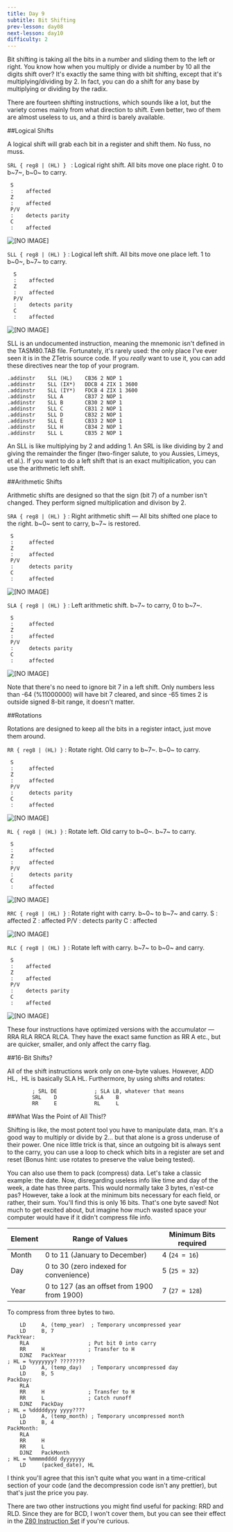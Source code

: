 ```yaml
---
title: Day 9
subtitle: Bit Shifting
prev-lesson: day08
next-lesson: day10
difficulty: 2
---
```


Bit shifting is taking all the bits in a number and sliding them to the
left or right. You know how when you multiply or divide a number by 10
all the digits shift over? It's exactly the same thing with bit
shifting, except that it's multiplying/dividing by 2. In fact, you can
do a shift for any base by multiplying or dividing by the radix.

There are fourteen shifting instructions, which sounds like a lot, but
the variety comes mainly from what direction to shift. Even better, two
of them are almost useless to us, and a third is barely available.

##Logical Shifts

A logical shift will grab each bit in a register and shift them. No
fuss, no muss.

`SRL { reg8 | (HL) } `
:    Logical right shift. All bits move one place right. 0 to b~7~, b~0~ to
     carry.
     
     S
     :    affected
     Z
     :    affected
     P/V
     :    detects parity
     C
     :    affected

![[NO IMAGE]](../img/srl.png)

`SLL { reg8 | (HL) }`
:     Logical left shift. All bits move one place left. 1 to b~0~, b~7~ to
      carry.
      
      S
      :    affected
      Z
      :    affected
      P/V
      :    detects parity
      C
      :    affected

![[NO IMAGE]](../img/sll.png)

SLL is an undocumented instruction, meaning the mnemonic isn't defined
in the TASM80.TAB file. Fortunately, it's rarely used: the only place
I've ever seen it is in the ZTetris source code. If you *really* want to
use it, you can add these directives near the top of your program.

    .addinstr    SLL (HL)    CB36 2 NOP 1
    .addinstr    SLL (IX*)   DDCB 4 ZIX 1 3600
    .addinstr    SLL (IY*)   FDCB 4 ZIX 1 3600
    .addinstr    SLL A       CB37 2 NOP 1
    .addinstr    SLL B       CB30 2 NOP 1
    .addinstr    SLL C       CB31 2 NOP 1
    .addinstr    SLL D       CB32 2 NOP 1
    .addinstr    SLL E       CB33 2 NOP 1
    .addinstr    SLL H       CB34 2 NOP 1
    .addinstr    SLL L       CB35 2 NOP 1

An SLL is like multiplying by 2 and adding 1. An SRL is like dividing by
2 and giving the remainder the finger (two-finger salute, to you
Aussies, Limeys, et al.). If you want to do a left shift that is an
exact multiplication, you can use the arithmetic left shift.

##Arithmetic Shifts


Arithmetic shifts are designed so that the sign (bit 7) of a number
isn't changed. They perform signed multiplication and divison by 2.

`SRA { reg8 | (HL) }`
:    Right arithmetic shift — All bits shifted one place to the right. b~0~
     sent to carry, b~7~ is restored.

     S
     :     affected
     Z
     :     affected
     P/V
     :     detects parity
     C
     :     affected

![[NO IMAGE]](../img/sra.png)

`SLA { reg8 | (HL) }`
:    Left arithmetic shift. b~7~ to carry, 0 to b~7~.

     S
     :     affected
     Z
     :     affected
     P/V
     :     detects parity
     C
     :     affected

![[NO IMAGE]](../img/sla.png)

Note that there's no need to ignore bit 7 in a left shift. Only numbers
less than -64 (%11000000) will have bit 7 cleared, and since -65 times 2
is outside signed 8-bit range, it doesn't matter.

##Rotations


Rotations are designed to keep all the bits in a register intact, just
move them around.

`RR { reg8 | (HL) }`
:    Rotate right. Old carry to b~7~. b~0~ to carry.

     S
     :     affected
     Z
     :     affected
     P/V
     :     detects parity
     C
     :     affected

![[NO IMAGE]](../img/rr.png)

`RL { reg8 | (HL) }`
:    Rotate left. Old carry to b~0~. b~7~ to carry.

     S
     :     affected
     Z
     :     affected
     P/V
     :     detects parity
     C
     :     affected

![[NO IMAGE]](../img/rl.png)

`RRC { reg8 | (HL) }`
:    Rotate right with carry. b~0~ to b~7~ and carry.
     S
     :    affected
     Z
     :    affected
     P/V
     :    detects parity
     C
     :    affected

![[NO IMAGE]](../img/rrc.png)

`RLC { reg8 | (HL) }`
:    Rotate left with carry. b~7~ to b~0~ and carry.

     S
     :    affected
     Z
     :    affected
     P/V
     :    detects parity
     C
     :    affected

![[NO IMAGE]](../img/rlc.png)

These four instructions have optimized versions with the accumulator —
RRA RLA RRCA RLCA. They have the exact same function as RR A etc., but
are quicker, smaller, and only affect the carry flag.

##16-Bit Shifts?


All of the shift instructions work only on one-byte values. However, ADD
HL`, `HL is basically SLA HL. Furthermore, by using shifts and rotates:

            ; SRL DE            ; SLA LB, whatever that means
            SRL    D            SLA    B
            RR     E            RL     L

##What Was the Point of All This!?


Shifting is like, the most potent tool you have to manipulate data, man.
It's a good way to multiply or divide by 2... but that alone is a gross
underuse of their power. One nice little trick is that, since an
outgoing bit is always sent to the carry, you can use a loop to check
which bits in a register are set and reset (Bonus hint: use rotates to
preserve the value being tested).

You can also use them to pack (compress) data. Let's take a classic
example: the date. Now, disregarding useless info like time and day of
the week, a date has three parts. This would normally take 3 bytes,
n'est-ce pas? However, take a look at the minimum bits necessary for
each field, or rather, their sum. You'll find this is only 16 bits.
That's one byte saved! Not much to get excited about, but imagine how
much wasted space your computer would have if it didn't compress file
info.

| Element              |    Range of Values                          |  Minimum Bits required |
|----------------------|---------------------------------------------| -----------------------|
|  Month               | 0 to 11 (January to December)               |  4 (`24 = 16`)         |
|  Day                 | 0 to 30 (zero indexed  for convenience)     |  5 (`25 = 32`)         |
|  Year                | 0 to 127 (as an offset from 1900 from 1900) |  7 (`27 = 128`)        |

To compress from three bytes to two.

        LD     A, (temp_year)  ; Temporary uncompressed year
        LD     B, 7
    PackYear:
        RLA                   ; Put bit 0 into carry
        RR     H              ; Transfer to H
        DJNZ   PackYear
    ; HL = %yyyyyyy? ????????
        LD     A, (temp_day)   ; Temporary uncompressed day
        LD     B, 5
    PackDay:
        RLA
        RR     H              ; Transfer to H
        RR     L              ; Catch runoff
        DJNZ   PackDay
    ; HL = %dddddyyy yyyy????
        LD     A, (temp_month) ; Temporary uncompressed month
        LD     B, 4
    PackMonth:
        RLA
        RR     H
        RR     L
        DJNZ   PackMonth
    ; HL = %mmmmdddd dyyyyyyy
        LD     (packed_date), HL

I think you'll agree that this isn't quite what you want in a
time-critical section of your code (and the decompression code isn't any
prettier), but that's just the price you pay.

There are two other instructions you might find useful for packing: RRD
and RLD. Since they are for BCD, I won't cover them, but you can see
their effect in the [Z80 Instruction Set](z80is.html) if you're curious.

